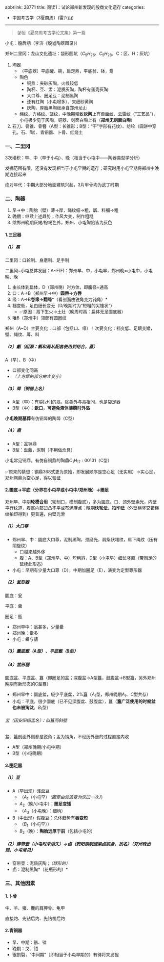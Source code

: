 abbrlink: 28771
title: 阅读1：试论郑州新发现的殷商文化遗存
categories:
  - 中国考古学（3夏商周）(雷兴山)
---
> 邹恒《夏商周考古学论文集》第一篇

小屯：殷后期（李济《殷墟陶器图录》）

郑州二里冈：龙山文化遗址：袋形圆坑（$C_5H_26、C_5H_28$，C：区、H：灰坑）

1. 陶器
   - （平底器）平底罐、碗，扁足鼎，平底翁、钵，鬶
   - 陶色
     - 铜鼎：夹砂灰陶，火候较低
     - 陶杯、豆、盂：泥质灰陶，陶杯有蛋壳灰陶
     - 大口尊、圈足豆：泥制黑陶
     - 还有红陶（小屯增多）、夹细砂黄陶
     - 灰陶、厚胎黑陶继承自郑州龙山
   - 绳纹、方格纹、篮纹，中晚期精致**灰陶**上有兽面纹、云雷纹（“工艺品”），小屯极少见于灰陶，铜器、刻面白陶上有（**郑州无刻面白陶**）
2. 石刀、骨锥、骨簪（A型：长锥形；B型：“干”字形有花纹）、纺轮（圆饼中穿孔，石、陶）、青铜器、卜骨、红烧土

### 一、二里冈

3次堆积：早、中（早于小屯）、晚（相当于小屯中——陶器类型学分析）

发掘范围有限，还没有发现相当于小屯早期的遗存；研究时用小屯早期将郑州中晚期连接起来

绝对年代：中期大部分地面建筑兴起，3片甲骨均为武丁时期

### 二、陶器

1. 早→中：陶胎（壁）薄→厚，绳纹细→粗，羼、料细→粗
2. 晚期：继续上述趋势；作风大变，制作粗糙
3. 除郑州晚期灰褐/棕褐色外，郑州、小屯陶胎皆为灰色

#### 1.三足器

##### （1）鬲

二里冈：口轮制、身磨制、足手制

二里冈\~小屯总体发展：A~E(F)：郑州早、中，小屯早，郑州晚=小屯中，小屯晚、晚

1. 由长体到扁体，D（郑州晚）时方体，即腹径=通高
2. 口：A→B（郑州早→中）**圆唇→方唇**
3. 缘：A→B**卷缘→翻缘***（看剖面由锐角变为钝角）*
4. 裆变低，足由细长变无（D/晚期时为”短粗的尖锥状“）
   - ✅原因：鬲下生火→土灶（晚周时鬲：扁体无足圜底器）
5. 唯B（郑州中）领部有圆圈纹

郑州（A~D）主要变化：口部（包括口、缘）！次要变化：裆变低、足跟变矮，壁、绳纹、羼、料

##### （2）甗（起源：甑和鬲从配套使用到结合，蒸）

A（早）、B（中）

- 口部变化同鬲
- *（上方甑的部分由大变小）*

##### （3）斝（铜器上名）

- A型（早）：有銴[zhì]的鬲，除銴外与鬲相同，也是袋足器
- B型（中）：**歛口，可避免液体沸腾时外溢**

**小屯晚期墓葬**有仿铜斝的陶斝（C型）

##### （4）鼎

- A型：盆钵鼎
- B型：盘鼎，泥制（不用做炊具）

小屯常见铜鼎，有仿自铜鼎的陶鼎$C_1H_17:00131$（C型）

✅原来的猜想：铜鼎368式更为原始，即发展顺序是空心足（无实用）→实心足，郑州陶鼎为空心足，得以验证

#### 2.圜底→平底（分界在小屯早或小屯中/郑州晚）→圈足

郑州早、中期**轮模合用**（轮制口，模制腹底），多为圜底，口、颈外壁素光，内壁平行纹道，腹底内部凹凸不平或布满麻点；晚期**快轮法、拍印法**（外壁横竖交错绳纹拍印得到）更普遍，内壁光滑

##### （1）大口尊

- 郑州早、中：圜底大口尊，泥制黑陶，颈磨光，肩条状堆纹，肩下绳纹（压有阴旋纹）
  - 口越来越外侈
  - 腹：A、B型（郑州早、中）短粗斜，D型（小屯早）细长竖直（带圈足的延续此形态）
- 小屯：早期有少量大口尊（D），中期加圈足（E），演变为定型尊形器

##### （2）瓮形器

圜底：瓮

平底：罍

圈足：瓿

- 郑州早中：翁甚多，少量罍
- 郑州晚：罍多
- 小屯：罍与瓿

##### （3）圜底甑（A型）、平底甑（B型）

##### （4）盆形器

圜底盆、平底盆、簋（即圈足的盆；深腹盆→A型簋，鼓腹盆→B型簋，另外郑州晚期有新形态的C型簋）

- 郑州早中：圜底盆，极少平底盆，2%簋（$A_1$型，郑州晚期$A_1、C$型共存）
- 小屯：平底，很少圜底（已不见深腹盆、鼓腹盆），簋（**簋广泛使用的时候盆也未被淘汰**，$B_1$型）

###### 盂（因安阳铜盂名）：似簋而斜壁

盆、簋剖面外侧都是锐角；盂为钝角，不经历外鼓的过程直接内收

- A型（郑州晚期/小屯中期）
- B型（小屯晚期）

#### 3.圈足器

##### （1）豆

- A（早出现）浅盘豆
  - （$A_1$（小屯早）*（圈足由波浪变为仅凹一次）*）
  - $A_2$（晚/小屯中）：**圈足变矮**
  - （$A_3$（小屯晚）：细柄）
- B（中出现）假腹豆：总体趋势有**唇变短**
  - （$B_1$（小屯早））
  - $B_2$（晚）：**陶胎远厚于前**（包括小屯的）

##### （2）穿带壶（小屯时未消失）→卣（安阳铜制提梁卣前身，故名）（郑州晚出现，小屯常见）

- 穿带壶：泥质灰陶；*（球形的）*
- 卣：泥制黑陶*（花瓶形的）*

### 三、其他因素

#### 1.卜骨

牛、羊、猪、鹿的肩胛骨、龟甲

直接灼、先钻后灼、先钻凿后灼

#### 2.青铜器

- 早、中期：镞、锛
- 晚期：戈、钺
- 很割裂，“中间期”（即相当于小屯早期的）有待将来发掘